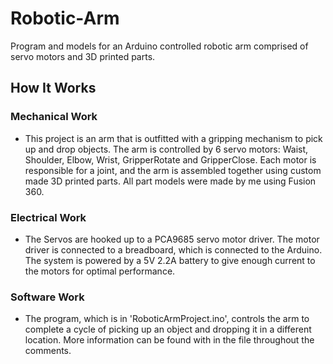 # Robotic-Arm
Program and models for an Arduino controlled robotic arm comprised of servo motors and 3D printed parts.

## How It Works
### Mechanical Work
- This project is an arm that is outfitted with a gripping mechanism to pick up and drop objects.
The arm is controlled by 6 servo motors: Waist, Shoulder, Elbow, Wrist, GripperRotate and GripperClose.
Each motor is responsible for a joint, and the arm is assembled together using custom made 3D printed 
parts. All part models were made by me using Fusion 360.

### Electrical Work
- The Servos are hooked up to a PCA9685 servo motor driver. The motor driver is connected to a breadboard, 
which is connected to the Arduino. The system is powered by a 5V 2.2A battery to give enough current to 
the motors for optimal performance.

### Software Work
- The program, which is in 'RoboticArmProject.ino', controls the arm to complete a cycle of picking up an 
object and dropping it in a different location. More information can be found with in the file throughout
the comments.
